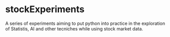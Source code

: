 stockExperiments
================

A series of experiments aiming to put python into practice in the exploration of Statistis, AI and other tecniches while using stock market data.

